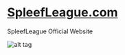 # [SpleefLeague.com](https://spleefleague.com)
SpleefLeague Official Website

![alt tag](https://i.imgur.com/VV5W7fp.png)
